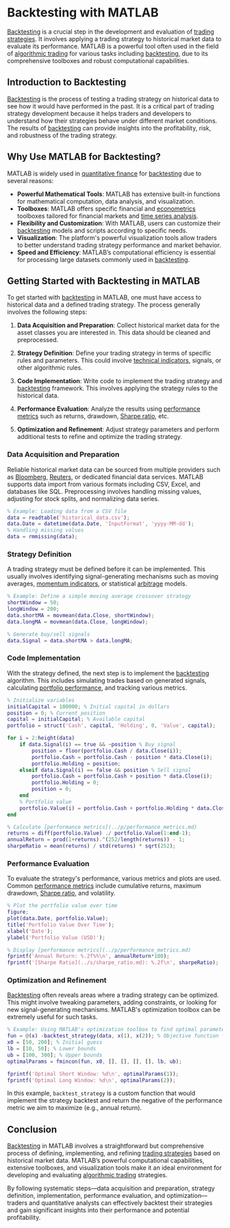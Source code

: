 # Backtesting with MATLAB

[Backtesting](../b/backtesting.md) is a crucial step in the development and evaluation of [trading strategies](../t/trading_strategies.md). It involves applying a trading strategy to historical market data to evaluate its performance. MATLAB is a powerful tool often used in the field of [algorithmic trading](../a/algorithmic_trading.md) for various tasks including [backtesting](../b/backtesting.md), due to its comprehensive toolboxes and robust computational capabilities.

## Introduction to Backtesting

[Backtesting](../b/backtesting.md) is the process of testing a trading strategy on historical data to see how it would have performed in the past. It is a critical part of trading strategy development because it helps traders and developers to understand how their strategies behave under different market conditions. The results of [backtesting](../b/backtesting.md) can provide insights into the profitability, risk, and robustness of the trading strategy. 

## Why Use MATLAB for Backtesting?

MATLAB is widely used in [quantitative finance](../q/quantitative_finance.md) for [backtesting](../b/backtesting.md) due to several reasons:

- **Powerful Mathematical Tools**: MATLAB has extensive built-in functions for mathematical computation, data analysis, and visualization.
- **Toolboxes**: MATLAB offers specific financial and [econometrics](../e/econometrics_in_trading.md) toolboxes tailored for financial markets and [time series analysis](../t/time_series_analysis.md).
- **Flexibility and Customization**: With MATLAB, users can customize their [backtesting](../b/backtesting.md) models and scripts according to specific needs.
- **Visualization**: The platform's powerful visualization tools allow traders to better understand trading strategy performance and market behavior.
- **Speed and Efficiency**: MATLAB’s computational efficiency is essential for processing large datasets commonly used in [backtesting](../b/backtesting.md).

## Getting Started with Backtesting in MATLAB

To get started with [backtesting](../b/backtesting.md) in MATLAB, one must have access to historical data and a defined trading strategy. The process generally involves the following steps:

1. **Data Acquisition and Preparation**: Collect historical market data for the asset classes you are interested in. This data should be cleaned and preprocessed.

2. **Strategy Definition**: Define your trading strategy in terms of specific rules and parameters. This could involve [technical indicators](../t/technical_indicators.md), signals, or other algorithmic rules.

3. **Code Implementation**: Write code to implement the trading strategy and [backtesting](../b/backtesting.md) framework. This involves applying the strategy rules to the historical data.

4. **Performance Evaluation**: Analyze the results using [performance metrics](../p/performance_metrics.md) such as returns, drawdown, [Sharpe ratio](../s/sharpe_ratio.md), etc.

5. **Optimization and Refinement**: Adjust strategy parameters and perform additional tests to refine and optimize the trading strategy.

### Data Acquisition and Preparation

Reliable historical market data can be sourced from multiple providers such as [Bloomberg](../b/bloomberg.md), [Reuters](../r/reuters.md), or dedicated financial data services. MATLAB supports data import from various formats including CSV, Excel, and databases like SQL. Preprocessing involves handling missing values, adjusting for stock splits, and normalizing data series.

```matlab
% Example: Loading data from a CSV file
data = readtable('historical_data.csv');
data.Date = datetime(data.Date, 'InputFormat', 'yyyy-MM-dd');
% Handling missing values
data = rmmissing(data);
```

### Strategy Definition

A trading strategy must be defined before it can be implemented. This usually involves identifying signal-generating mechanisms such as moving averages, [momentum indicators](../m/momentum_indicators.md), or statistical [arbitrage](../a/arbitrage.md) models.

```matlab
% Example: Define a simple moving average crossover strategy
shortWindow = 50;
longWindow = 200;
data.shortMA = movmean(data.Close, shortWindow);
data.longMA = movmean(data.Close, longWindow);

% Generate buy/sell signals
data.Signal = data.shortMA > data.longMA;
```

### Code Implementation

With the strategy defined, the next step is to implement the [backtesting](../b/backtesting.md) algorithm. This includes simulating trades based on generated signals, calculating [portfolio performance](../p/portfolio_performance.md), and tracking various metrics.

```matlab
% Initialize variables
initialCapital = 100000; % Initial capital in dollars
position = 0; % Current position
capital = initialCapital; % Available capital
portfolio = struct('Cash', capital, 'Holding', 0, 'Value', capital);

for i = 2:height(data)
    if data.Signal(i) == true && ~position % Buy signal
        position = floor(portfolio.Cash / data.Close(i));
        portfolio.Cash = portfolio.Cash - position * data.Close(i);
        portfolio.Holding = position;
    elseif data.Signal(i) == false && position % Sell signal
        portfolio.Cash = portfolio.Cash + position * data.Close(i);
        portfolio.Holding = 0;
        position = 0;
    end
    % Portfolio value
    portfolio.Value(i) = portfolio.Cash + portfolio.Holding * data.Close(i);
end

% Calculate [performance metrics](../p/performance_metrics.md)
returns = diff(portfolio.Value) ./ portfolio.Value(1:end-1);
annualReturn = prod(1+returns).^(252/length(returns)) - 1;
sharpeRatio = mean(returns) / std(returns) * sqrt(252);
```

### Performance Evaluation

To evaluate the strategy's performance, various metrics and plots are used. Common [performance metrics](../p/performance_metrics.md) include cumulative returns, maximum drawdown, [Sharpe ratio](../s/sharpe_ratio.md), and volatility.

```matlab
% Plot the portfolio value over time
figure;
plot(data.Date, portfolio.Value);
title('Portfolio Value Over Time');
xlabel('Date');
ylabel('Portfolio Value (USD)');

% Display [performance metrics](../p/performance_metrics.md)
fprintf('Annual Return: %.2f%%\n', annualReturn*100);
fprintf('[Sharpe Ratio](../s/sharpe_ratio.md): %.2f\n', sharpeRatio);
```

### Optimization and Refinement

[Backtesting](../b/backtesting.md) often reveals areas where a trading strategy can be optimized. This might involve tweaking parameters, adding constraints, or looking for new signal-generating mechanisms. MATLAB's optimization toolbox can be extremely useful for such tasks.

```matlab
% Example: Using MATLAB's optimization toolbox to find optimal parameters
fun = @(x) -backtest_strategy(data, x(1), x(2)); % Objective function for optimization
x0 = [50, 200]; % Initial guess
lb = [10, 50]; % Lower bounds
ub = [100, 300]; % Upper bounds
optimalParams = fmincon(fun, x0, [], [], [], [], lb, ub);

fprintf('Optimal Short Window: %d\n', optimalParams(1));
fprintf('Optimal Long Window: %d\n', optimalParams(2));
```

In this example, `backtest_strategy` is a custom function that would implement the strategy backtest and return the negative of the performance metric we aim to maximize (e.g., annual return).

## Conclusion

[Backtesting](../b/backtesting.md) in MATLAB involves a straightforward but comprehensive process of defining, implementing, and refining [trading strategies](../t/trading_strategies.md) based on historical market data. MATLAB’s powerful computational capabilities, extensive toolboxes, and visualization tools make it an ideal environment for developing and evaluating [algorithmic trading](../a/algorithmic_trading.md) strategies. 

By following systematic steps—data acquisition and preparation, strategy definition, implementation, performance evaluation, and optimization—traders and quantitative analysts can effectively backtest their strategies and gain significant insights into their performance and potential profitability.